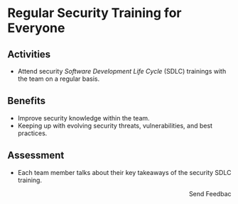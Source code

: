 # Regular Security Training for Everyone

## Activities

- Attend security *Software Development Life Cycle* (SDLC) trainings with the team on a regular basis.

## Benefits

- Improve security knowledge within the team.
- Keeping up with evolving security threats, vulnerabilities, and best practices.

## Assessment

- Each team member talks about their key takeaways of the security SDLC training.

<p align="right">Send Feedbac</p>
